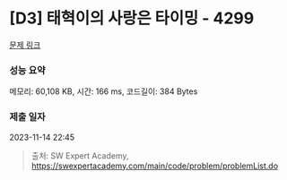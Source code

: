# [D3] 태혁이의 사랑은 타이밍 - 4299 

[문제 링크](https://swexpertacademy.com/main/code/problem/problemDetail.do?contestProbId=AWLv6mx6htoDFAVV) 

### 성능 요약

메모리: 60,108 KB, 시간: 166 ms, 코드길이: 384 Bytes

### 제출 일자

2023-11-14 22:45



> 출처: SW Expert Academy, https://swexpertacademy.com/main/code/problem/problemList.do
